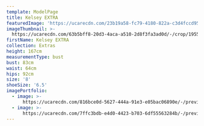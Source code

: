 ```yaml
---
template: ModelPage
title: Kelsey EXTRA
featuredImage: 'https://ucarecdn.com/23b19a58-fc79-4180-822a-c3d4fccd95cb/'
imageThumbnail: >-
  https://ucarecdn.com/63b5bff8-20d3-4aca-a510-2d8f3fa3ad0d/-/crop/1955x1371/0,197/-/preview/-/rotate/90/
firstName: Kelsey EXTRA
collection: Extras
height: 167cm
measurementType: bust
bust: 83cm
waist: 64cm
hips: 92cm
size: '8'
shoeSize: '6.5'
imagePortfolio:
  - image: >-
      https://ucarecdn.com/816bce0d-5627-444a-91e3-e05bac06890e/-/preview/-/rotate/90/
  - image: >-
      https://ucarecdn.com/7ffc3bdb-e4d0-4423-b703-6df55563284b/-/preview/-/rotate/90/
---
```


